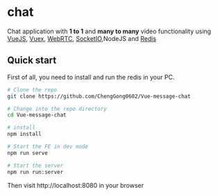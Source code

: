 # chat
Chat application with **1 to 1** and **many to many** video functionality using [VueJS](https://vuejs.org), [Vuex](https://vuex.vuejs.org), [WebRTC](https://webrtc.org/start/), [SocketIO](https://socket.io),NodeJS and [Redis](https://github.com/NodeRedis/node_redis)

## Quick start
First of all, you need to install and run the redis in your PC. 

```bash
# Clone the repo
git clone https://github.com/ChengGong0602/Vue-message-chat

# Change into the repo directory
cd Vue-message-chat

# install
npm install 

# Start the FE in dev mode
npm run serve

# Start the server
npm run run:server

```
Then visit http://localhost:8080 in your browser
